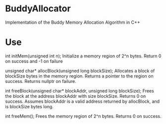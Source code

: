 # BuddyAllocator
Implementation of the Buddy Memory Allocation Algorithm in C++

# Use
int initMem(unsigned int n);
         Initialize a memory region of 2^n bytes.
         Return 0 on success and -1 on failure

unsigned char* allocBlock(unsigned long blockSize);
	 Allocates a block of blockSize bytes in the memory region.
	 Returns a pointer to the region on success.
	 Returns nullptr on failure.

int freeBlock(unsigned char* blockAddr, unsigned long blockSize);
    	Frees the block at the address blockAddr with size blockSize.
	Returns 0 on success.
	Assumes blockAddr is a valid address returned by allocBlock, and is blockSize bytes long.
	
int freeMem();
	Frees the memory region of 2^n bytes.
	Returns 0 on success.